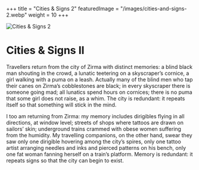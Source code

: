 +++
title = "Cities & Signs 2"
featuredImage = "/images/cities-and-signs-2.webp"
weight = 10
+++

![Cities & Signs 2](/images/cities-and-signs-2.webp)

# Cities & Signs II

Travellers return from the city of Zirma with distinct memories: a blind black man shouting in the crowd, a lunatic teetering on a skyscraper’s cornice, a girl walking with a puma on a leash. Actually many of the blind men who tap their canes on Zirma’s cobblestones are black; in every skyscraper there is someone going mad; all lunatics spend hours on cornices; there is no puma that some girl does not raise, as a whim. The city is redundant: it repeats itself so that something will stick in the mind.

I too am returning from Zirma: my memory includes dirigibles flying in all directions, at window level; streets of shops where tattoos are drawn on sailors’ skin; underground trains crammed with obese women suffering from the humidity. My travelling companions, on the other hand, swear they saw only one dirigible hovering among the city’s spires, only one tattoo artist arranging needles and inks and pierced patterns on his bench, only one fat woman fanning herself on a train’s platform. Memory is redundant: it repeats signs so that the city can begin to exist.